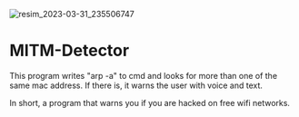 ![resim_2023-03-31_235506747](https://user-images.githubusercontent.com/89692217/229228209-907b2ede-873d-4b89-83a1-de115e2e2147.png)
# MITM-Detector
This program writes "arp -a" to cmd and looks for more than one of the same mac address. If there is, it warns the user with voice and text.

In short, a program that warns you if you are hacked on free wifi networks.
